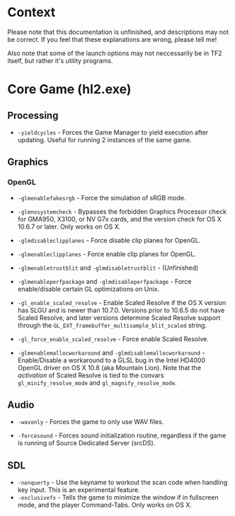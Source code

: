 # Context

Please note that this documentation is unfinished, and descriptions may not be correct. If you feel that these explanations are wrong, please tell me!

Also note that some of the launch options may not neccessarily be in TF2 itself, but rather it's utility programs.

# Core Game (hl2.exe)

## Processing

* `-yieldcycles` - Forces the Game Manager to yield execution after updating. Useful for running 2 instances of the same game.

## Graphics

### OpenGL

* `-glmenablefakesrgb` - Force the simulation of sRGB mode.

* `-glmnosystemcheck` - Bypasses the forbidden Graphics Processor check for GMA950, X3100, or NV G7x cards, and the version check for OS X 10.6.7 or later. Only works on OS X.

* `-glmdisableclipplanes` - Force disable clip planes for OpenGL.

* `-glmenableclipplanes` - Force enable clip planes for OpenGL.

* `-glmenabletrustblit` and `-glmdisabletrustblit` - (Unfinished)

* `-glmenableperfpackage` and `-glmdisableperfpackage` - Force enable/disable certain GL optimizations on Unix.

* `-gl_enable_scaled_resolve` - Enable Scaled Resolve if the OS X version has SLGU and is newer than 10.7.0. Versions prior to 10.6.5 do not have Scaled Resolve, and later versions determine Scaled Resolve support through the `GL_EXT_framebuffer_multisample_blit_scaled` string.

* `-gl_force_enable_scaled_resolve` - Force enable Scaled Resolve.

* `-glmenablemallocworkaround` and `-glmdisablemallocworkaround` - Enable/Disable a workaround to a GLSL bug in the Intel HD4000 OpenGL driver on OS X 10.8 (aka Mountain Lion).
Note that the *activation* of Scaled Resolve is tied to the convars `gl_minify_resolve_mode` and `gl_magnify_resolve_mode`.

## Audio

* `-wavonly` - Forces the game to only use WAV files.

* `-forcesound` - Forces sound initialization routine, regardless if the game is running of Source Dedicated Server (srcDS).

## SDL

* `-nonquerty` - Use the keyname to workout the scan code when handling key input. This is an experimental feature.
* `-exclusivefs` - Tells the game to minimize the window if in fullscreen mode, and the player Command-Tabs. Only works on OS X.